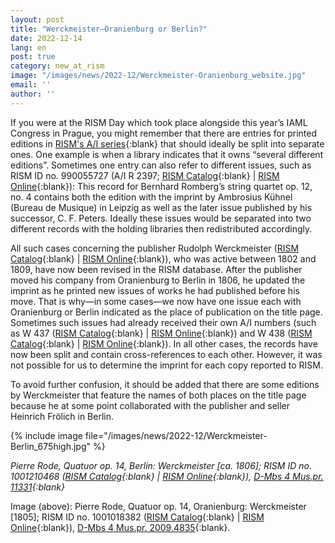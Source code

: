 ```yaml
---
layout: post
title: "Werckmeister—Oranienburg or Berlin?"
date: 2022-12-14
lang: en
post: true
category: new_at_rism
image: "/images/news/2022-12/Werckmeister-Oranienburg_website.jpg"
email: ''
author: ''
---
```


If you were at the RISM Day which took place alongside this year’s IAML Congress in Prague, you might remember that there are entries for printed editions in [RISM's A/I series](/publications.html#series-a-inventories-of-musical-sources){:blank} that should ideally be split into separate ones. One example is when a library indicates that it owns “several different editions”. Sometimes one entry can also refer to different issues, such as RISM ID no. 990055727 (A/I R 2397; [RISM  Catalog](https://opac.rism.info/search?id=990055727&View=rism){:blank} \| [RISM Online](https://rism.online/sources/990055727){:blank}): This record for Bernhard Romberg’s string quartet op. 12, no. 4 contains both the edition with the imprint by Ambrosius Kühnel (Bureau de Musique) in Leipzig as well as the later issue published by his successor, C. F. Peters. Ideally these issues would be separated into two different records with the holding libraries then redistributed accordingly.

All such cases concerning the publisher Rudolph Werckmeister ([RISM Catalog](https://opac.rism.info/search?View=rism&id=ks30076960){:blank} \| [RISM Online](https://rism.online/institutions/30076960){:blank}), who was active between 1802 and 1809, have now been revised in the RISM database. After the publisher moved his company from Oranienburg to Berlin in 1806, he updated the imprint as he printed new issues of works he had published before his move. That is why—in some cases—we now have one issue each with Oranienburg or Berlin indicated as the place of publication on the title page. Sometimes such issues had already received their own A/I numbers (such as W 437 ([RISM Catalog](https://opac.rism.info/search?id=990067983&View=rism){:blank} \| [RISM Online](https://rism.online/sources/990067983){:blank}) and W 438 ([RISM Catalog](https://opac.rism.info/search?id=990067984&View=rism){:blank} \| [RISM Online](https://rism.online/sources/990067984){:blank}). In all other cases, the records have now been split and contain cross-references to each other. However, it was not possible for us to determine the imprint for each copy reported to RISM.

To avoid further confusion, it should be added that there are some editions by Werckmeister that feature the names of both places on the title page because he at some point collaborated with the publisher and seller Heinrich Frölich in Berlin.


{% include image file="/images/news/2022-12/Werckmeister-Berlin_675high.jpg" %}

_Pierre Rode, Quatuor op. 14, Berlin: Werckmeister [ca. 1806]; RISM ID no. 1001210468 ([RISM Catalog](https://opac.rism.info/search?id=1001210468&View=rism){:blank} \| [RISM Online](https://rism.online/sources/1001210468){:blank}), [D-Mbs 4 Mus.pr. 11331]((https://mdz-nbn-resolving.de/urn:nbn:de:bvb:12-bsb11145160-0)){:blank}_


Image (above): Pierre Rode, Quatuor op. 14, Oranienburg: Werckmeister [1805]; RISM ID no. 1001018382 ([RISM Catalog](https://opac.rism.info/search?id=1001018382&View=rism){:blank} \| [RISM Online](https://rism.online/sources/1001018382){:blank}), [D-Mbs 4 Mus.pr. 2009.4835](https://mdz-nbn-resolving.de/urn:nbn:de:bvb:12-bsb11141952-3){:blank}.

